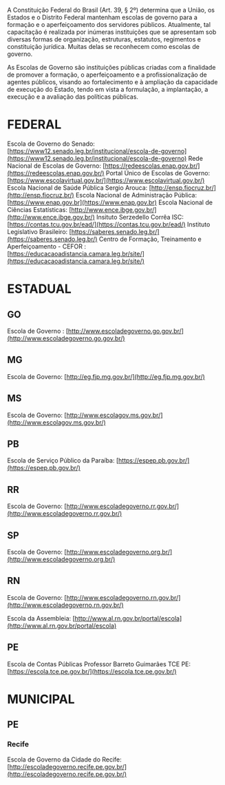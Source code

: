 A Constituição Federal do Brasil (Art. 39, § 2º) determina que a União, os Estados e o Distrito Federal mantenham escolas de governo para a formação e o aperfeiçoamento dos servidores públicos. Atualmente, tal capacitação é realizada por inúmeras instituições que se apresentam sob diversas formas de organização, estruturas, estatutos, regimentos e constituição jurídica. Muitas delas se reconhecem como escolas de governo.

As Escolas de Governo são instituições públicas criadas com a finalidade de promover a formação, o aperfeiçoamento e a profissionalização de agentes públicos, visando ao fortalecimento e à ampliação da capacidade de execução do Estado, tendo em vista a formulação, a implantação, a execução e a avaliação das políticas públicas.

# **FEDERAL**

Escola de Governo do Senado: [https://www12.senado.leg.br/institucional/escola-de-governo](https://www12.senado.leg.br/institucional/escola-de-governo)
Rede Nacional de Escolas de Governo: [https://redeescolas.enap.gov.br/](https://redeescolas.enap.gov.br/)
Portal Único de Escolas de Governo: [https://www.escolavirtual.gov.br/](https://www.escolavirtual.gov.br/)
Escola Nacional de Saúde Pública Sergio Arouca: [http://ensp.fiocruz.br/](http://ensp.fiocruz.br/)
Escola Nacional de Administração Pública: [https://www.enap.gov.br](https://www.enap.gov.br)
Escola Nacional de Ciências Estatísticas: [http://www.ence.ibge.gov.br/](http://www.ence.ibge.gov.br/)
Insituto Serzedello Corrêa ISC: [https://contas.tcu.gov.br/ead/](https://contas.tcu.gov.br/ead/)
Instituto Legislativo Brasileiro: [https://saberes.senado.leg.br/](https://saberes.senado.leg.br/)
Centro de Formação, Treinamento e Aperfeiçoamento - CEFOR : [https://educacaoadistancia.camara.leg.br/site/](https://educacaoadistancia.camara.leg.br/site/)

# **ESTADUAL**

## GO

Escola de Governo : [http://www.escoladegoverno.go.gov.br/](http://www.escoladegoverno.go.gov.br/)

## MG

Escola de Governo: [http://eg.fjp.mg.gov.br/](http://eg.fjp.mg.gov.br/)

## MS

Escola de Governo: [http://www.escolagov.ms.gov.br/](http://www.escolagov.ms.gov.br/)

## PB

Escola de Serviço Público da Paraíba: [https://espep.pb.gov.br/](https://espep.pb.gov.br/)

## RR

Escola de Governo: [http://www.escoladegoverno.rr.gov.br/](http://www.escoladegoverno.rr.gov.br/)

## SP

Escola de Governo: [http://www.escoladegoverno.org.br/](http://www.escoladegoverno.org.br/)

## RN

Escola de Governo: [http://www.escoladegoverno.rn.gov.br/](http://www.escoladegoverno.rn.gov.br/)

Escola da Assembleia: [http://www.al.rn.gov.br/portal/escola](http://www.al.rn.gov.br/portal/escola)

## PE

Escola de Contas Públicas Professor Barreto Guimarães TCE PE: [https://escola.tce.pe.gov.br/](https://escola.tce.pe.gov.br/)

# **MUNICIPAL**

## PE

### Recife

Escola de Governo da Cidade do Recife: [http://escoladegoverno.recife.pe.gov.br/](http://escoladegoverno.recife.pe.gov.br/)
